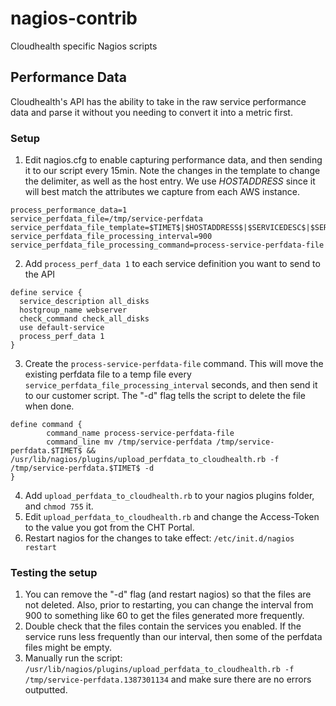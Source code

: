 nagios-contrib
==============

Cloudhealth specific Nagios scripts

Performance Data
----------------

Cloudhealth's API has the ability to take in the raw service performance data and parse it without you needing to convert it into a metric first.

### Setup

1. Edit nagios.cfg to enable capturing performance data, and then sending it to our script every 15min. Note the changes in the template to change the delimiter, as well as the host entry. We use $HOSTADDRESS$ since it will best match the attributes we capture from each AWS instance.

```
process_performance_data=1
service_perfdata_file=/tmp/service-perfdata
service_perfdata_file_template=$TIMET$|$HOSTADDRESS$|$SERVICEDESC$|$SERVICEEXECUTIONTIME$|$SERVICELATENCY$|$SERVICEOUTPUT$|$SERVICEPERFDATA$
service_perfdata_file_processing_interval=900
service_perfdata_file_processing_command=process-service-perfdata-file
```

2. Add `process_perf_data 1` to each service definition you want to send to the API

``` 
define service {
  service_description all_disks
  hostgroup_name webserver
  check_command check_all_disks
  use default-service
  process_perf_data 1
}
```

3. Create the `process-service-perfdata-file` command. This will move the existing perfdata file to a temp file every `service_perfdata_file_processing_interval` seconds, and then send it to our customer script. The "-d" flag tells the script to delete the file when done.

```
define command {
        command_name process-service-perfdata-file
        command_line mv /tmp/service-perfdata /tmp/service-perfdata.$TIMET$ && /usr/lib/nagios/plugins/upload_perfdata_to_cloudhealth.rb -f /tmp/service-perfdata.$TIMET$ -d
}
```

4. Add `upload_perfdata_to_cloudhealth.rb` to your nagios plugins folder, and `chmod 755` it.
5. Edit `upload_perfdata_to_cloudhealth.rb` and change the Access-Token to the value you got from the CHT Portal.
6. Restart nagios for the changes to take effect: `/etc/init.d/nagios restart`

### Testing the setup

1. You can remove the "-d" flag (and restart nagios) so that the files are not deleted. Also, prior to restarting, you can change the interval from 900 to something like 60 to get the files generated more frequently.
2. Double check that the files contain the services you enabled. If the service runs less frequently than our interval, then some of the perfdata files might be empty.
3. Manually run the script: `/usr/lib/nagios/plugins/upload_perfdata_to_cloudhealth.rb -f /tmp/service-perfdata.1387301134` and make sure there are no errors outputted.


